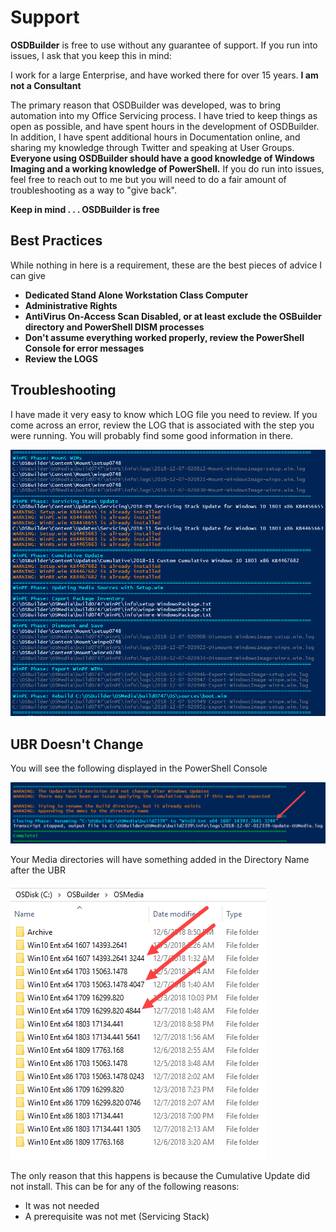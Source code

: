 # Support

**OSDBuilder** is free to use without any guarantee of support.  If you run into issues, I ask that you keep this in mind:

I work for a large Enterprise, and have worked there for over 15 years.  **I am not a Consultant**

The primary reason that OSDBuilder was developed, was to bring automation into my Office Servicing process.  I have tried to keep things as open as possible, and have spent hours in the development of OSDBuilder.  In addition, I have spent additional hours in Documentation online, and sharing my knowledge through Twitter and speaking at User Groups.  **Everyone using OSDBuilder should have a good knowledge of Windows Imaging and a working knowledge of PowerShell.**  If you do run into issues, feel free to reach out to me but you will need to do a fair amount of troubleshooting as a way to "give back".

**Keep in mind . . . OSDBuilder is free**

## Best Practices

While nothing in here is a requirement, these are the best pieces of advice I can give

* **Dedicated Stand Alone Workstation Class Computer**
* **Administrative Rights**
* **AntiVirus On-Access Scan Disabled, or at least exclude the OSBuilder directory and PowerShell DISM processes**
* **Don't assume everything worked properly, review the PowerShell Console for error messages**
* **Review the LOGS**

## Troubleshooting

I have made it very easy to know which LOG file you need to review.  If you come across an error, review the LOG that is associated with the step you were running.  You will probably find some good information in there.

![](../../.gitbook/assets/2018-12-07_3-27-06.png)

## UBR Doesn't Change

You will see the following displayed in the PowerShell Console

![](../../.gitbook/assets/2018-12-07_3-33-49.png)

Your Media directories will have something added in the Directory Name after the UBR

![](../../.gitbook/assets/2018-12-07_3-29-42.png)

The only reason that this happens is because the Cumulative Update did not install.  This can be for any of the following reasons:

* It was not needed
* A prerequisite was not met \(Servicing Stack\)













